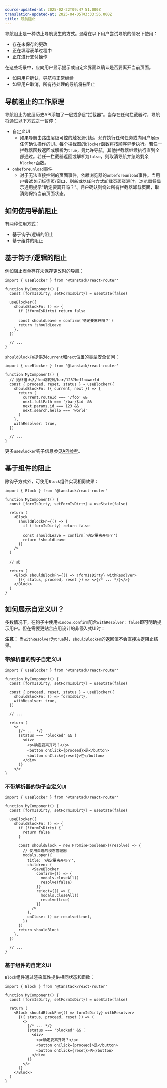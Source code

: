 ```yaml
---
source-updated-at: 2025-02-22T09:47:51.000Z
translation-updated-at: 2025-04-05T03:33:56.000Z
title: 导航阻止
---
```


导航阻止是一种防止导航发生的方式。通常在以下用户尝试导航的情况下使用：

- 存在未保存的更改
- 正在填写表单过程中
- 正在进行支付操作

在这些场景中，应向用户显示提示或自定义界面以确认是否要离开当前页面。

- 如果用户确认，导航将正常继续
- 如果用户取消，所有待处理的导航将被阻止

## 导航阻止的工作原理

导航阻止为底层历史API添加了一层或多层"拦截器"。当存在任何拦截器时，导航将通过以下方式之一暂停：

- 自定义UI
  - 如果导航由路由层级可控的触发源引起，允许执行任何任务或向用户展示任何确认操作的UI。每个拦截器的`blocker`函数将按顺序异步执行。若任一拦截器函数返回或解析为`true`，则允许导航，其他拦截器继续执行直到全部通过。若任一拦截器返回或解析为`false`，则取消导航并忽略剩余`blocker`函数。
- `onbeforeunload`事件
  - 对于无法直接控制的页面事件，依赖浏览器的`onbeforeunload`事件。当用户尝试关闭标签页/窗口、刷新或以任何方式卸载页面资源时，浏览器将显示通用提示"确定要离开吗？"。用户确认则绕过所有拦截器卸载页面，取消则保持当前页面状态。

## 如何使用导航阻止

有两种使用方式：

- 基于钩子/逻辑的阻止
- 基于组件的阻止

## 基于钩子/逻辑的阻止

例如阻止表单存在未保存更改时的导航：

[//]: # 'HookBasedBlockingExample'

```tsx
import { useBlocker } from '@tanstack/react-router'

function MyComponent() {
  const [formIsDirty, setFormIsDirty] = useState(false)

  useBlocker({
    shouldBlockFn: () => {
      if (!formIsDirty) return false

      const shouldLeave = confirm('确定要离开吗？')
      return !shouldLeave
    },
  })

  // ...
}
```

[//]: # 'HookBasedBlockingExample'

`shouldBlockFn`提供对`current`和`next`位置的类型安全访问：

```tsx
import { useBlocker } from '@tanstack/react-router'

function MyComponent() {
  // 始终阻止从/foo跳转到/bar/123?hello=world
  const { proceed, reset, status } = useBlocker({
    shouldBlockFn: ({ current, next }) => {
      return (
        current.routeId === '/foo' &&
        next.fullPath === '/bar/$id' &&
        next.params.id === 123 &&
        next.search.hello === 'world'
      )
    },
    withResolver: true,
  })

  // ...
}
```

更多`useBlocker`钩子信息参见[API参考](../api/router/useBlockerHook.md)。

## 基于组件的阻止

除钩子方式外，可使用`Block`组件实现相同效果：

[//]: # 'ComponentBasedBlockingExample'

```tsx
import { Block } from '@tanstack/react-router'

function MyComponent() {
  const [formIsDirty, setFormIsDirty] = useState(false)

  return (
    <Block
      shouldBlockFn={() => {
        if (!formIsDirty) return false

        const shouldLeave = confirm('确定要离开吗？')
        return !shouldLeave
      }}
    />
  )

  // 或

  return (
    <Block shouldBlockFn={() => !formIsDirty} withResolver>
      {({ status, proceed, reset }) => <>{/* ... */}</>}
    </Block>
  )
}
```

[//]: # 'ComponentBasedBlockingExample'

## 如何展示自定义UI？

多数情况下，在钩子中使用`window.confirm`配合`withResolver: false`即可明确提示用户。但在需要更贴合应用设计的非侵入式UI时：

**注意：** 当`withResolver`为`true`时，`shouldBlockFn`的返回值不会直接决定阻止结果。

### 带解析器的钩子自定义UI

[//]: # 'HookBasedCustomUIBlockingWithResolverExample'

```tsx
import { useBlocker } from '@tanstack/react-router'

function MyComponent() {
  const [formIsDirty, setFormIsDirty] = useState(false)

  const { proceed, reset, status } = useBlocker({
    shouldBlockFn: () => formIsDirty,
    withResolver: true,
  })

  // ...

  return (
    <>
      {/* ... */}
      {status === 'blocked' && (
        <div>
          <p>确定要离开吗？</p>
          <button onClick={proceed}>是</button>
          <button onClick={reset}>否</button>
        </div>
      )}
    </>
}
```

[//]: # 'HookBasedCustomUIBlockingWithResolverExample'

### 不带解析器的钩子自定义UI

[//]: # 'HookBasedCustomUIBlockingWithoutResolverExample'

```tsx
import { useBlocker } from '@tanstack/react-router'

function MyComponent() {
  const [formIsDirty, setFormIsDirty] = useState(false)

  useBlocker({
    shouldBlockFn: () => {
      if (!formIsDirty) {
        return false
      }

      const shouldBlock = new Promise<boolean>((resolve) => {
        // 使用自选的模态管理器
        modals.open({
          title: '确定要离开吗？',
          children: (
            <SaveBlocker
              confirm={() => {
                modals.closeAll()
                resolve(false)
              }}
              reject={() => {
                modals.closeAll()
                resolve(true)
              }}
            />
          ),
          onClose: () => resolve(true),
        })
      })
      return shouldBlock
    },
  })

  // ...
}
```

[//]: # 'HookBasedCustomUIBlockingWithoutResolverExample'

### 基于组件的自定义UI

`Block`组件通过渲染属性提供相同状态和函数：

[//]: # 'ComponentBasedCustomUIBlockingExample'

```tsx
import { Block } from '@tanstack/react-router'

function MyComponent() {
  const [formIsDirty, setFormIsDirty] = useState(false)

  return (
    <Block shouldBlockFn={() => formIsDirty} withResolver>
      {({ status, proceed, reset }) => (
        <>
          {/* ... */}
          {status === 'blocked' && (
            <div>
              <p>确定要离开吗？</p>
              <button onClick={proceed}>是</button>
              <button onClick={reset}>否</button>
            </div>
          )}
        </>
      )}
    </Block>
  )
}
```

[//]: # 'ComponentBasedCustomUIBlockingExample'
